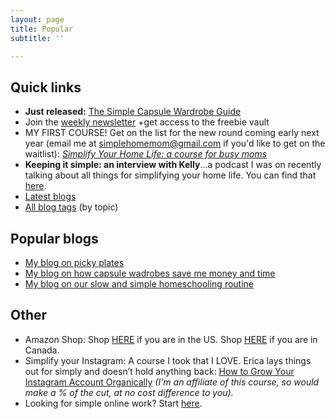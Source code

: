 ```yaml
---
layout: page
title: Popular
subtitle: ''

---
```

## Quick links

* **Just released:** [The Simple Capsule Wardrobe Guide ](https://www.simplehomemom.com/simple-capsule-wardrobe-guide)
* Join the [weekly newsletter](http://eepurl.com/gYFb-r) +get access to the freebie vault
* MY FIRST COURSE! Get on the list for the new round coming early next year (email me at simplehomemom@gmail.com if you'd like to get on the waitlist): [_Simplify Your Home Life: a course for busy moms_](http://kellymbriggs.github.io/course)
* **Keeping it simple: an interview with Kelly**...a podcast I was on recently talking about all things for simplifying your home life. You can find that [here](https://podcasts.apple.com/ca/podcast/keeping-it-simple-an-interview-with-kelly/id1512837291?i=1000500930761).
* [Latest blogs](http://kellymbriggs.github.io/)
* [All blog tags](http://kellymbriggs.github.io/tags/) (by topic)

## Popular blogs

* [My blog on picky plates](https://www.simplehomemom.com/2020-08-29-how-to-make-lunches-painless-and-quick-with-picky-plates/)
* [My blog on how capsule wadrobes save me money and time](https://www.simplehomemom.com/2020-10-27-how-a-capsule-wardrobe-made-my-life-easier-and-saved-me-money/)
* [My blog on our slow and simple homeschooling routine](https://www.simplehomemom.com/2020-08-29-our-slow-and-simple-homeschooling-routine/)

## Other

* Amazon Shop: Shop [HERE](http://www.amazon.com/shop/eastcoastkelly) if you are in the US. Shop [HERE](http://www.amazon.ca/shop/eastcoastkelly) if you are in Canada.
* Simplify your Instagram: A course I took that I LOVE. Erica lays things out for simply and doesn’t hold anything back: [How to Grow Your Instagram Account Organically](https://digital.mombreak.ca/howigrewmyinstagram/26mcq) _(I'm an affiliate of this course, so would make a % of the cut, at no cost difference to you)._
* Looking for simple online work? Start [here](https://forms.gle/v11JEewD81mxsUyf6).
